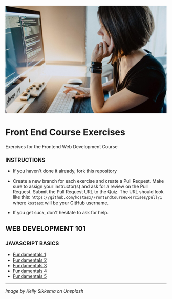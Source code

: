 ![](FE.jpg)

# Front End Course Exercises

Exercises for the Frontend Web Development Course

### INSTRUCTIONS

- If you haven't done it already, fork this repository

- Create a new branch for each exercise and create a Pull Request. Make sure to assign your instructor(s) and ask for a review on the Pull Request. Submit the Pull Request URL to the Quiz.
The URL should look like this: `https://github.com/kostasx/FrontEndCourseExercises/pull/1` where `kostasx` will be your GitHub username.

- If you get suck, don't hesitate to ask for help.

## WEB DEVELOPMENT 101

### JAVASCRIPT BASICS

- [Fundamentals 1](/Fundamentals%201)
- [Fundamentals 2](/Fundamentals%202)
- [Fundamentals 3](/Fundamentals%203)
- [Fundamentals 4](/Fundamentals%204)
- [Fundamentals 5](/Fundamentals%205)

---

_Image by Kelly Sikkema on Unsplash_